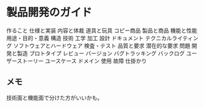 # 製品開発のガイド

作ること
仕様と実装
内容と体裁
道具と玩具
コピー商品
製品と商品
機能と性能
用途・目的・意義
構造
技術
工学
加工
設計
ドキュメント
テクニカルライティング
ソフトウェアとハードウェア
検査・テスト
品質と要求
潜在的な要求
問題
開発と製造
プロトタイプ
レビュー
バージョン
バグトラッキング
バックログ
ユーザーストーリー
ユースケース
ドメイン
使用
故障
仕掛かり

## メモ

技術面と機能面で分けた方がいいかも。

